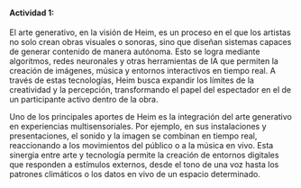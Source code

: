 #### Actividad 1:


El arte generativo, en la visión de Heim, es un proceso en el que los artistas no solo crean obras visuales o sonoras, sino que diseñan sistemas capaces de generar contenido de manera autónoma. 
Esto se logra mediante algoritmos, redes neuronales y otras herramientas de IA que permiten la creación de imágenes, música y entornos interactivos en tiempo real. A través de estas tecnologías, 
Heim busca expandir los límites de la creatividad y la percepción, transformando el papel del espectador en el de un participante activo dentro de la obra.

Uno de los principales aportes de Heim es la integración del arte generativo en experiencias multisensoriales. Por ejemplo, en sus instalaciones y presentaciones, el sonido y la imagen se combinan en tiempo real, 
reaccionando a los movimientos del público o a la música en vivo. Esta sinergia entre arte y tecnología permite la creación de entornos digitales que responden a estímulos externos, desde el tono de una voz hasta los 
patrones climáticos o los datos en vivo de un espacio determinado.












